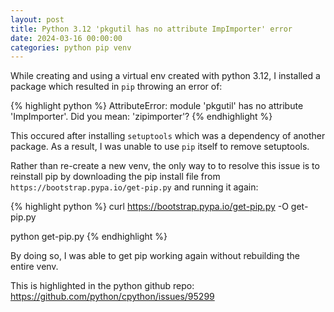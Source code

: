 ```yaml
---
layout: post
title: Python 3.12 'pkgutil has no attribute ImpImporter' error
date: 2024-03-16 00:00:00
categories: python pip venv
---
```


While creating and using a virtual env created with python 3.12, I installed a package which resulted in `pip` throwing an error of:

{% highlight python %}
AttributeError: module 'pkgutil' has no attribute 'ImpImporter'. Did you mean: 'zipimporter'?
{% endhighlight %}

This occured after installing `setuptools` which was a dependency of another package. As a result, I was unable to use `pip` itself to remove setuptools.

Rather than re-create a new venv, the only way to to resolve this issue is to reinstall pip by downloading the pip install file from `https://bootstrap.pypa.io/get-pip.py` and running it again:

{% highlight python %}
curl https://bootstrap.pypa.io/get-pip.py -O get-pip.py

python get-pip.py
{% endhighlight %}

By doing so, I was able to get pip working again without rebuilding the entire venv.

This is highlighted in the python github repo:
https://github.com/python/cpython/issues/95299

